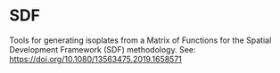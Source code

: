 # SDF

Tools for generating isoplates from a Matrix of Functions for the Spatial Development Framework (SDF) methodology.
See: https://doi.org/10.1080/13563475.2019.1658571 

